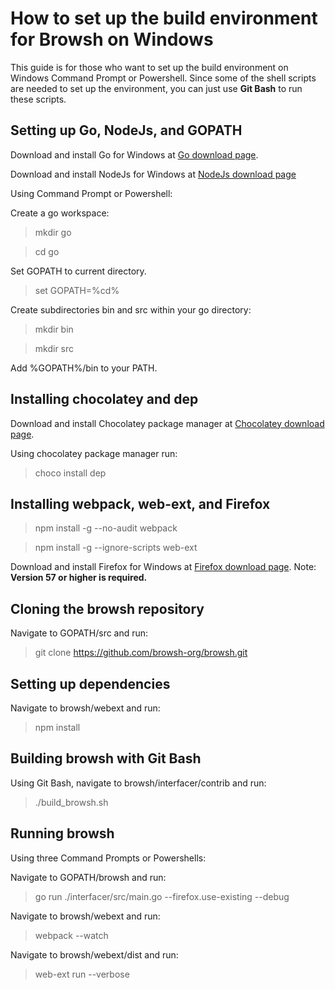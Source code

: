 # How to set up the build environment for Browsh on Windows
This guide is for those who want to set up the build environment on Windows Command Prompt or Powershell. Since some of the shell scripts are needed to set up the environment, you can just use **Git Bash** to run these scripts.


## Setting up Go, NodeJs, and GOPATH
Download and install Go for Windows at [Go download page](https://golang.org/dl/).

Download and install NodeJs for Windows at [NodeJs download page](https://nodejs.org/en/download/)

Using Command Prompt or Powershell:

Create a go workspace:
> mkdir go

> cd go

Set GOPATH to current directory.
> set GOPATH=%cd%

Create subdirectories bin and src within your go directory:
> mkdir bin

> mkdir src

Add %GOPATH%/bin to your PATH.

## Installing chocolatey and dep

Download and install Chocolatey package manager at [Chocolatey download page](https://chocolatey.org/install).

Using chocolatey package manager run:
> choco install dep


## Installing webpack, web-ext, and Firefox
> npm install -g --no-audit webpack

> npm install -g --ignore-scripts web-ext

Download and install Firefox for Windows at [Firefox download page](https://www.mozilla.org/en-US/firefox/new/).
Note: **Version 57 or higher is required.**


## Cloning the browsh repository
Navigate to GOPATH/src and run:
> git clone https://github.com/browsh-org/browsh.git


## Setting up dependencies
Navigate to browsh/webext and run:
> npm install

## Building browsh with Git Bash
Using Git Bash, navigate to browsh/interfacer/contrib and run:
> ./build_browsh.sh

## Running browsh
Using three Command Prompts or Powershells:

Navigate to GOPATH/browsh and run:
> go run ./interfacer/src/main.go --firefox.use-existing --debug

Navigate to browsh/webext and run:
> webpack --watch

Navigate to browsh/webext/dist and run:
> web-ext run --verbose





